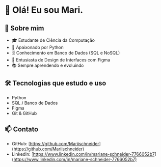 # 👋 Olá! Eu sou Mari.

## 🚀 Sobre mim
- 🎓 Estudante de Ciência da Computação
- 🐍 Apaixonado por Python
- 🗄️ Conhecimento em Banco de Dados (SQL e NoSQL)
- 🎨 Entusiasta de Design de Interfaces com Figma
- 📚 Sempre aprendendo e evoluindo

## 🛠️ Tecnologias que estudo e uso
- Python
- SQL / Banco de Dados
- Figma
- Git & GitHub

## 📫 Contato
- GitHub: [https://github.com/Mariischneider](https://github.com/Mariischneider)
- LinkedIn: [https://www.linkedin.com/in/mariane-schneider-7766052b7](https://www.linkedin.com/in/mariane-schneider-7766052b7)
